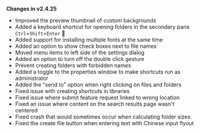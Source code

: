 **Changes in v2.4.25**

- Improved the preview thumbnail of custom backgrounds
- Added a keyboard shortcut for opening folders in the secondary pane `Ctrl`+`Shift`+`Enter` 🎹
- Added support for installing multiple fonts at the same time
- Added an option to show check boxes next to file names
- Moved menu items to left side of the settings dialog
- Added an option to turn off the double click gesture
- Prevent creating folders with forbidden names
- Added a toggle to the properties window to make shortcuts run as administrator
- Added the "send to" option when right clicking on files and folders
- Fixed issue with creating shortcuts in libraries
- Fixed issue where submit feature request linked to wrong location
- Fixed an issue where content on the search results page wasn't centered
- Fixed crash that would sometimes occur when calculating folder sizes
- Fixed the create file button when entering text with Chinese input flyout
